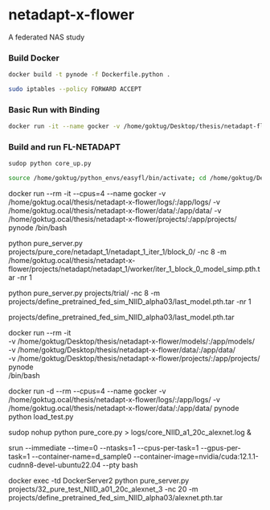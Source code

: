 # netadapt-x-flower
A federated NAS study

### Build Docker
```bash
docker build -t pynode -f Dockerfile.python .
```

```bash
sudo iptables --policy FORWARD ACCEPT
```

### Basic Run with Binding
```bash
docker run -it --name gocker -v /home/goktug/Desktop/thesis/netadapt-fl-docker/models/:/app/models/ pynode /bin/bash
```

### Build and run FL-NETADAPT
```bash
sudop python core_up.py
```

```bash
source /home/goktug/python_envs/easyfl/bin/activate; cd /home/goktug/Desktop/thesis/netadapt-x-flower/
```


docker run --rm -it --cpus=4 --name gocker -v /home/goktug.ocal/thesis/netadapt-x-flower/logs/:/app/logs/ -v /home/goktug.ocal/thesis/netadapt-x-flower/data/:/app/data/ -v /home/goktug.ocal/thesis/netadapt-x-flower/projects/:/app/projects/ pynode /bin/bash

python pure_server.py projects/pure_core/netadapt_1/netadapt_1_iter_1/block_0/ -nc 8 -m /home/goktug.ocal/thesis/netadapt-x-flower/projects/netadapt/netadapt_1/worker/iter_1_block_0_model_simp.pth.tar -nr 1

python pure_server.py projects/trial/ -nc 8 -m projects/define_pretrained_fed_sim_NIID_alpha03/last_model.pth.tar -nr 1

projects/define_pretrained_fed_sim_NIID_alpha03/last_model.pth.tar

docker run --rm -it \
    -v /home/goktug/Desktop/thesis/netadapt-x-flower/models/:/app/models/ \
    -v /home/goktug/Desktop/thesis/netadapt-x-flower/data/:/app/data/ \
    -v /home/goktug/Desktop/thesis/netadapt-x-flower/projects/:/app/projects/ \
    pynode \
    /bin/bash


docker run -d --rm --cpus=4 --name gocker -v /home/goktug.ocal/thesis/netadapt-x-flower/logs/:/app/logs/ -v /home/goktug.ocal/thesis/netadapt-x-flower/data/:/app/data/ pynode python load_test.py


sudop nohup python pure_core.py > logs/core_NIID_a1_20c_alexnet.log &

srun --immediate --time=0 --ntasks=1 --cpus-per-task=1 --gpus-per-task=1 --container-name=d_sample0 --container-image=nvidia/cuda:12.1.1-cudnn8-devel-ubuntu22.04 --pty bash

docker exec -td DockerServer2 python pure_server.py projects/32_pure_test_NIID_a01_20c_alexnet_3 -nc 20 -m projects/define_pretrained_fed_sim_NIID_alpha03/alexnet.pth.tar